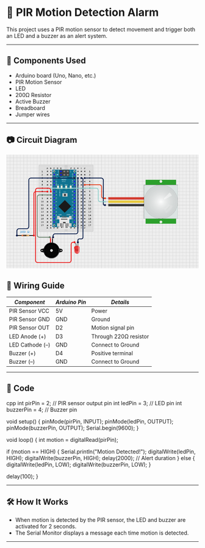 # 🔔 PIR Motion Detection Alarm

This project uses a PIR motion sensor to detect movement and trigger both an LED and a buzzer as an alert system.

---

## 🧰 Components Used

- Arduino board (Uno, Nano, etc.)
- PIR Motion Sensor
- LED
- 200Ω Resistor
- Active Buzzer
- Breadboard
- Jumper wires

---

## 📷 Circuit Diagram


![Circuit Diagram](motion-alarm-circuit.png)



## 🔌 Wiring Guide

| *Component*     | *Arduino Pin* | *Details*                  |
|-------------------|------------------|-------------------------------|
| PIR Sensor VCC    | 5V               | Power                         |
| PIR Sensor GND    | GND              | Ground                        |
| PIR Sensor OUT    | D2               | Motion signal pin             |
| LED Anode (+)     | D3               | Through 220Ω resistor         |
| LED Cathode (–)   | GND              | Connect to Ground             |
| Buzzer (+)        | D4               | Positive terminal             |
| Buzzer (–)        | GND              | Connect to Ground             |

---

## 🔁 Code

cpp
int pirPin = 2;       // PIR sensor output pin
int ledPin = 3;       // LED pin
int buzzerPin = 4;    // Buzzer pin

void setup() {
  pinMode(pirPin, INPUT);
  pinMode(ledPin, OUTPUT);
  pinMode(buzzerPin, OUTPUT);
  Serial.begin(9600);
}

void loop() {
  int motion = digitalRead(pirPin);

  if (motion == HIGH) {
    Serial.println("Motion Detected!");
    digitalWrite(ledPin, HIGH);
    digitalWrite(buzzerPin, HIGH);
    delay(2000); // Alert duration
  } else {
    digitalWrite(ledPin, LOW);
    digitalWrite(buzzerPin, LOW);
  }

  delay(100);
}


---

## 🛠 How It Works

- When motion is detected by the PIR sensor, the LED and buzzer are activated for 2 seconds.
- The Serial Monitor displays a message each time motion is detected.


---

